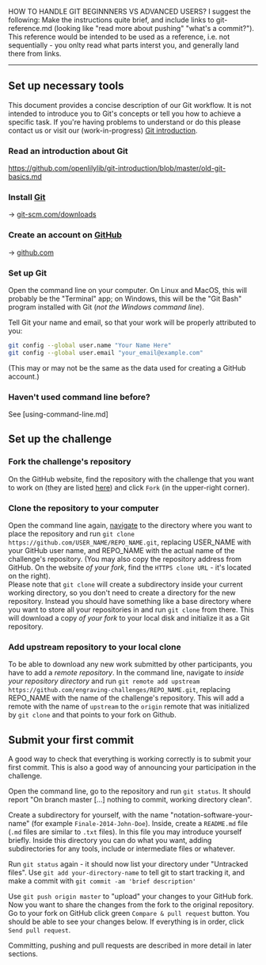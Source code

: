HOW TO HANDLE GIT BEGINNNERS VS ADVANCED USERS?
I suggest the following: Make the instructions quite brief, and include links to git-reference.md (looking like "read more about pushing" "what's a commit?").  This reference would be intended to be used as a reference, i.e. not sequentially - you onlty read what parts interst you, and generally land there from links.

---

Set up necessary tools
----------------------

This document provides a concise description of our Git workflow.
It is not intended to introduce you to Git's concepts or tell you
how to achieve a specific task. If you're having problems to understand
or do this please contact us or visit our (work-in-progress)
[Git introduction](https://github.com/openlilylib/git-introduction).

### Read an introduction about Git

https://github.com/openlilylib/git-introduction/blob/master/old-git-basics.md


### Install [Git](http://git-scm.com/downloads)

-> [git-scm.com/downloads](http://git-scm.com/downloads)


### Create an account on [GitHub](http://github.com)

-> [github.com](http://github.com)


### Set up Git

Open the command line on your computer.  On Linux and MacOS, this will
probably be the "Terminal" app; on Windows, this will be the "Git Bash"
program installed with Git (_not the Windows command line_).

Tell Git your name and email, so that your work will be properly
attributed to you:

``` bash
git config --global user.name "Your Name Here"
git config --global user.email "your_email@example.com"
```

(This may or may not be the same as the data used for creating a GitHub account.)

### Haven't used command line before?

See [using-command-line.md]


Set up the challenge
--------------------

### Fork the challenge's repository

On the GitHub website, find the repository with the challenge that you
want to work on (they are listed [here](github.com/engraving-challenges))
and click `Fork` (in the upper-right corner).


### Clone the repository to your computer

Open the command line again, [navigate](setup.md#havent-used-command-line-before)
to the directory where you want to place the repository and run
`git clone https://github.com/USER_NAME/REPO_NAME.git`,
replacing USER_NAME with your GitHub user name, and REPO_NAME
with the actual name of the challenge's repository.
(You may also copy the repository address from GitHub.  On the website
_of your fork_, find the `HTTPS clone URL` - it's located on the right).  
Please note that `git clone` will create a subdirectory inside your current
working directory, so you don't need to create a directory for the new
repository. Instead you should have something like a base directory where
you want to store all your repositories in and run `git clone` from there.
This will download a copy *of your fork* to your local disk and initialize
it as a Git repository.


### Add upstream repository to your local clone

To be able to download any new work submitted by other participants,
you have to add a _remote repository_.  In the command line, navigate
to *inside your repository directory* and run
`git remote add upstream https://github.com/engraving-challenges/REPO_NAME.git`,
replacing REPO_NAME with the name of the challenge's repository.
This will add a remote with the name of `upstream` to the `origin` remote
that was initialized by `git clone` and that points to your fork on Github.



Submit your first commit
------------------------

A good way to check that everything is working correctly is to submit your first commit.  This is also a good way of announcing your participation in the challenge.

Open the command line, go to the repository and run `git status`.  It should report "On branch master [...] nothing to commit, working directory clean".

Create a subdirectory for yourself, with the name "notation-software-your-name" (for example `Finale-2014-John-Doe`).  Inside, create a `README.md` file (`.md` files are similar to `.txt` files).  In this file you may introduce yourself briefly.
Inside this directory you can do what you want, adding subdirectories
for any tools, include or intermediate files or whatever.

Run `git status` again - it should now list your directory under "Untracked files".  Use `git add your-directory-name` to tell git to start tracking it, and make a commit with `git commit -am 'brief description'`

Use `git push origin master` to "upload" your changes to your GitHub fork.  Now you want to share the changes from the fork to the original repository.  Go to your fork on GitHub click green `Compare & pull request` button.  You should be able to see your changes below.  If everything is in order, click `Send pull request`.

Committing, pushing and pull requests are described in more detail in later sections.